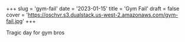 +++
slug =  'gym-fail'
date = '2023-01-15'
title =  'Gym Fail'
draft = false
cover = 'https://oschvr.s3.dualstack.us-west-2.amazonaws.com/gym-fail.jpg'
+++

Tragic day for gym bros
